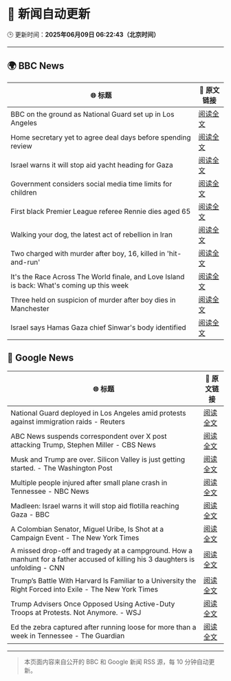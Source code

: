 # 🧠 新闻自动更新

🕒 更新时间：**2025年06月09日 06:22:43（北京时间）**

---

## 🌍 BBC News

| 🌐 标题 | 🔗 原文链接 |
|--------|-------------|
| BBC on the ground as National Guard set up in Los Angeles | [阅读全文](https://www.bbc.com/news/videos/clyvl100d4xo) |
| Home secretary yet to agree deal days before spending review | [阅读全文](https://www.bbc.com/news/articles/c861n7vljdgo) |
| Israel warns it will stop aid yacht heading for Gaza | [阅读全文](https://www.bbc.com/news/articles/c0r1dvlkrxgo) |
| Government considers social media time limits for children | [阅读全文](https://www.bbc.com/news/articles/c3d4349gdx4o) |
| First black Premier League referee Rennie dies aged 65 | [阅读全文](https://www.bbc.com/sport/football/articles/c0mr7xlmkxyo) |
| Walking your dog, the latest act of rebellion in Iran | [阅读全文](https://www.bbc.com/news/articles/cn0gngq4wjqo) |
| Two charged with murder after boy, 16, killed in 'hit-and-run' | [阅读全文](https://www.bbc.com/news/articles/cyvmln74l2yo) |
| It's the Race Across The World finale, and Love Island is back: What's coming up this week | [阅读全文](https://www.bbc.com/news/articles/c93yx110neyo) |
| Three held on suspicion of murder after boy dies in Manchester | [阅读全文](https://www.bbc.com/news/articles/c9918glkxrvo) |
| Israel says Hamas Gaza chief Sinwar's body identified | [阅读全文](https://www.bbc.com/news/articles/c62veqrq3yzo) |

## 📰 Google News

| 🌐 标题 | 🔗 原文链接 |
|--------|-------------|
| National Guard deployed in Los Angeles amid protests against immigration raids - Reuters | [阅读全文](https://news.google.com/rss/articles/CBMivAFBVV95cUxOYl82dXhmVE9aWjN4eGw0SjBBdUg4djFXa21qZVJjM0xBeVBxb1NlalZ4ODhjSi1hWVlHSW9uXzd4YU1RbTVRZGFfYl9DN0l6WTI4RlJqTGp0b0ZxOFBLV29oZW5iSmJVbzF5TjNzaW1HVTByaGRnR2pDYUNwYkRBQm1MSUpLbGpGNkowbDh0M1BIa1E5WlZKUTJXR2VqaExtZ2RSSkZSS1ctejFEbjZJODlnc3VBZC1zTkJrWA?oc=5) |
| ABC News suspends correspondent over X post attacking Trump, Stephen Miller - CBS News | [阅读全文](https://news.google.com/rss/articles/CBMikgFBVV95cUxPcDR0cGFYZHNwQXlKQS15Q3BNU3pXckxhcHIxX2hjeW94c3oxaFJzZDAzcVFSZ0dlWXBOUEpJNjA1UjZCRTQxMkc3MHN6SHAyYTlvTkxxS0NOdk5ZLXdXUjgtcVE5RjJ2U1ozMkdDZ3NQdFB4QlpJa0xUNTluY1pmclVSb2dJOTJxY21sc195T0liUdIBlwFBVV95cUxQdWQ3cGtCbmIycTVwRFFCaG9ZOVhyVXg4VlNnZ0ctU3kyMFg2a08wdnNBQ1ZyRVA1bzAtVjlhZG94Ri11WlNuY1VRand6TjMzbG9SRUlmcGVJWFNXMGV6aWFYTGtRaU1EcDhxcTFwMVkyeG5idFV2SVJFVXozWHR1TU9jMVZMc1VfRm9aaHViLUdLLUtqdE04?oc=5) |
| Musk and Trump are over. Silicon Valley is just getting started. - The Washington Post | [阅读全文](https://news.google.com/rss/articles/CBMikwFBVV95cUxOd1VCS1FmMFJIOVZBS09Pcml2VnpTVkF1QnAxbjlTSzBfNDloWUg0YjRWaGVSU1BMTGdBeHhXeUhVek9taGNEZGhTemQwMk5rNDFKaFRQYUdhTHFYczA4RkJyeDk0NUppdFg4RDJYQjVEQW9TUkhPTExzSUtXM0hsNTI2MVczV3dkUkhmUmdSM3l4bUU?oc=5) |
| Multiple people injured after small plane crash in Tennessee - NBC News | [阅读全文](https://news.google.com/rss/articles/CBMioAFBVV95cUxNMzdFMTQ4TVE4NnJCVWlCMC1YWXJJM1lYSmFuZXJKeUpBd1JmNzQtLUtYU2RUQk9waDBKMkx0VG5XamxrSnUtM0EyZW9fc1A4a2N4eEhia3g1S0dxMVhWbmhacVVjSGg3WnVKZHdNVUhYQTc1TExnZEtNaGNnTnJzdm4xYVZDRF9QMXFuTGlCb1Z4UGRRakZYMkdtWWJqbnNl0gFWQVVfeXFMUGYtM0xOcUVNMjYyMk8tcU5QcVNNOER2ZnBJY1d6RXAtN21YV2hhNXByX2l3SnRhdjVRd2U4TlBQRkRlWTA1alRKMkRhcVlFcGpoZG9nanc?oc=5) |
| Madleen: Israel warns it will stop aid flotilla reaching Gaza - BBC | [阅读全文](https://news.google.com/rss/articles/CBMiWkFVX3lxTE5SbDIzcUp1aDBmdWZzSHJlS1RKb0ZPbmIxeUhlRXozVm1SOTNEdnVYQmFyRzNFbmZ5NUtfWUxIZUtQalo1bEtOT0hWWFRFOU50aVk0NGJHREpZd9IBX0FVX3lxTE1zMUxaSzVLWkpIb2FHdDlLWUFabzBlZjVOWEtSMC1uWHdCWE1SQlA2MzlOY0IxNUFIZjlqM2ZRWFJVQkZMcVA3V3phV3RPZlozcFRTUmxWa2V5WXhvOW1Z?oc=5) |
| A Colombian Senator, Miguel Uribe, Is Shot at a Campaign Event - The New York Times | [阅读全文](https://news.google.com/rss/articles/CBMiggFBVV95cUxNakdMRjhQUGpyY3RXcGlMSVBnU3p4UU84bWtTLTI5NmMxNXJ4TkpXN3RoWGNVZDJad04tdkpkemFVV29uZXpuNUZpalI1RFhHUmdTajVvdENBZk9SN0FpVUtHTi1ZTHJjeHVId1pBTW5yNXBxV0xfUGg4dWZELURvQ0t3?oc=5) |
| A missed drop-off and tragedy at a campground. How a manhunt for a father accused of killing his 3 daughters is unfolding - CNN | [阅读全文](https://news.google.com/rss/articles/CBMiggFBVV95cUxQelZGLWYzTGE1a3V5Zy1BaEx6TGRRRVhTcWhMLVBpWGNpeGxkYzRjN3FFTm5xOUdPMlRRWGIzWVZia3JMT1FvZjRaVHlra2lObldnbFVCb2tPTXhwcFJUelV1NTQ5Rk50Z2t0eUNvVjMyWDhKRWVBeEtWR1VGTDBIWU5B0gGHAUFVX3lxTE1IdFhRcVNVN29lU2lnMkpPU1ZMSHFCZy13MnJOSUNBamU3MWg1TVE4dHgwZVJtX2I1d3Vldm1HM0xaTVFRbWdvcG5NWTd3WTlmSk8zVHN5dkZRN2xvZzFSbUhoYVdwUjZiaUhNQlEySFlOTWZmbXFpcGJvZWU0VG1weVdLRlNoQQ?oc=5) |
| Trump’s Battle With Harvard Is Familiar to a University the Right Forced into Exile - The New York Times | [阅读全文](https://news.google.com/rss/articles/CBMiiwFBVV95cUxOcTA0ZDF4TEJvUk1idUJwWkZ3UmhseXJyZXVLeEkxN1FXclVjdGVGbUh4MHIzV2JBSUZEZlZULTdlRzdVWTMyTW15NDQ1ZXo1M3hiVnh1bUdVUW0yVDBCcGhHU09SZDZuYzc2dmV1Zjk5N3E4Q3h5M1J2alpfdXYyNEpkUVV0QWYzam9N?oc=5) |
| Trump Advisers Once Opposed Using Active-Duty Troops at Protests. Not Anymore. - WSJ | [阅读全文](https://news.google.com/rss/articles/CBMiwgFBVV95cUxPVjAxUW9PYUVvRTBmcEFOdE5LLXdINTNhd2NScS1NMUlvWGlpZGJHZWNGQVp2MVVZVjR3ZEczUzhESE5JZ1JuNmE5U1JsRGxnS2kxc3V0VXZnNGI2SGVZYlAtaU5aZGxUdmQ1VFJLLU9ZTjVKeDBGUFZVYXI5Yk1QNjZjQmU1U3VSNjloYzdzS183SlVLTUpzaWN5Rnh3SkVRdnIxdlA2akNnYkRYb09GNzFqTnpmQ3ZjOXpyc1FfUHJSUQ?oc=5) |
| Ed the zebra captured after running loose for more than a week in Tennessee - The Guardian | [阅读全文](https://news.google.com/rss/articles/CBMihwFBVV95cUxNWkFZVGVhbF8xVk1mRkFzdGZ3a1hIZXZaaVJ1d1RzWE8wWjgtM0J4dnNMbU8wRWt1bUhQc28yU0RBWWVIN2o1Wm5XREF5RUdRTXRzd1NrcTVOUTJ4dzluLWFDUGRHY1FLTHgyUkt3WDhoenJMZ3EwWlFsSlpSSk5udnJjaHduRFk?oc=5) |

---
> 本页面内容来自公开的 BBC 和 Google 新闻 RSS 源，每 10 分钟自动更新。